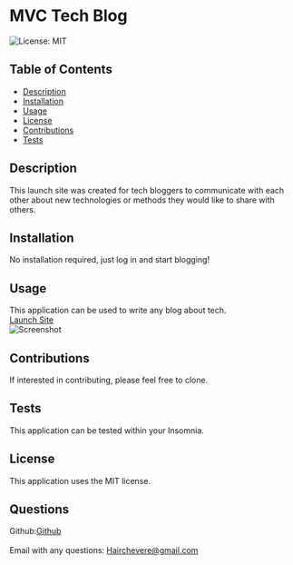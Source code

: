 <h1 class="center">MVC Tech Blog</h1>

  ![License: MIT](https://img.shields.io/badge/License-MIT-yellow.svg)<br />

  ## Table of Contents
  - [Description](#description)
  - [Installation](#installation)
  - [Usage](#usage)
  - [License](#license)
  - [Contributions](#contributions)
  - [Tests](#tests)

## Description
  This launch site was created for tech bloggers to communicate with each other about new technologies or methods they would like to share with others.<br />

  ## Installation
  No installation required, just log in and start blogging!<br />

  ## Usage
  This application can be used to write any blog about tech.<br />
  [Launch Site]()<br />
  ![Screenshot]()<br />

  ## Contributions
  If interested in contributing, please feel free to clone.<br />

  ## Tests
  This application can be tested within your Insomnia.<br />
  
  ## License
  This application uses the MIT license.<br />


  ## Questions
  Github:[Github](https://github.com/LuisChevere)<br />
  <br />
  Email with any questions: Hairchevere@gmail.com
